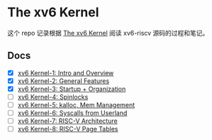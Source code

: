 # The xv6 Kernel

这个 repo 记录根据 [The xv6 Kernel][ref] 阅读 xv6-riscv 源码的过程和笔记。

## Docs

- [X] [xv6 Kernel-1: Intro and Overview](./docs/01_Intro_and_Overview.md)
- [X] [xv6 Kernel-2: General Features](./docs/02_General_Features.md)
- [X] [xv6 Kernel-3: Startup + Organization](./docs/03_Startup+Organization.md)
- [ ] [xv6 Kernel-4: Spinlocks]()
- [ ] [xv6 Kernel-5: kalloc, Mem Management]()
- [ ] [xv6 Kernel-6: Syscalls from Userland]()
- [ ] [xv6 Kernel-7: RISC-V Architecture]()
- [ ] [xv6 Kernel-8: RISC-V Page Tables]()

[ref]: https://www.youtube.com/playlist?list=PLbtzT1TYeoMhTPzyTZboW_j7TPAnjv9XB